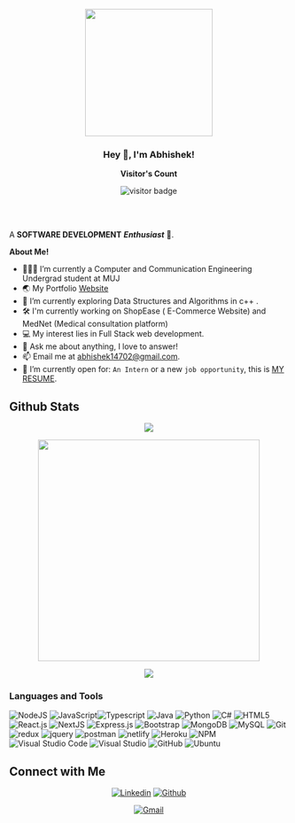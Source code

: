 
<p align="center">
  <img src="https://miro.medium.com/max/2048/1*OohqW5DGh9CQS4hLY5FXzA.png" height="230"/>
</p>



<h3 align="center" title="hehehe"> Hey 👋, I'm Abhishek!</h3>
<p align="center"><b>Visitor's Count</b></p>
<p align="center"><img src="https://profile-counter.glitch.me/abhishek14702/count.svg" alt="visitor badge"/></p>






<br />
<br />

A **SOFTWARE DEVELOPMENT** ***Enthusiast*** 🚀.
 

  

**About Me!**

- 👨🏽‍💻 I’m currently a Computer and Communication Engineering Undergrad student at MUJ
- 🌏 My Portfolio [Website](https://abhi-one.vercel.app)
- 🌱 I’m currently exploring Data Structures and Algorithms in c++ .
- 🛠️ I'm currently working on ShopEase ( E-Commerce Website) and MedNet (Medical consultation platform)
- 💻 My interest lies in Full Stack web development.
- 💬 Ask me about anything, I love to answer!
- 📫 Email me at [abhishek14702@gmail.com](mailto:abhishek14702@gmail.com).
-  :thinking: I’m currently open for: `An Intern` or a new `job opportunity`, this is [MY RESUME](https://abhi-one.vercel.app/assets/resume/Abhishek_Bishnoi.pdf).


## Github Stats

<p align="center"><img src="https://github-readme-stats.vercel.app/api/top-langs/?username=abhishek14702&layout=compact&hide=TSQL&theme=chartreuse-dark"></p>
<p align="center" ><img src="https://github-readme-stats.vercel.app/api?username=abhishek14702&count_private=true&show_icons=true&&theme=chartreuse-dark&include_all_commits=true" width="400"></p> 
<p align="center" ><img src="https://github-readme-streak-stats.herokuapp.com?user=abhishek14702&theme=chartreuse-dark"></p>


### Languages and Tools  
![NodeJS](https://img.shields.io/badge/node.js-%2343853D.svg?style=for-the-badge&logo=node.js&logoColor=white) ![JavaScript](https://img.shields.io/badge/javascript-%23323330.svg?style=for-the-badge&logo=javascript&logoColor=%23F7DF1E)![Typescript](https://img.shields.io/badge/typescript-3178C6.svg?style=for-the-badge&logo=typescript&logoColor=white) ![Java](https://img.shields.io/badge/Java-ED8B00?style=for-the-badge&logo=java&logoColor=white) ![Python](https://img.shields.io/badge/python-%2314354C.svg?style=for-the-badge&logo=python&logoColor=white) ![C#](https://img.shields.io/badge/c%23-%23239120.svg?style=for-the-badge&logo=c-sharp&logoColor=white) ![HTML5](https://img.shields.io/badge/html5-%23E34F26.svg?style=for-the-badge&logo=html5&logoColor=white) ![React.js](https://img.shields.io/badge/reactjs-61DAFB.svg?style=for-the-badge&logo=react&logoColor=black) ![NextJS](https://img.shields.io/badge/-NextJS-black?style=flat&logo=nextjs&link=https://github.com/BRdhanani) ![Express.js](https://img.shields.io/badge/express.js-%23404d59.svg?style=for-the-badge&logo=express&logoColor=%2361DAFB)  ![Bootstrap](https://img.shields.io/badge/bootstrap-%23563D7C.svg?style=for-the-badge&logo=bootstrap&logoColor=white) ![MongoDB](https://img.shields.io/badge/MongoDB-%234ea94b.svg?style=for-the-badge&logo=mongodb&logoColor=white) ![MySQL](https://img.shields.io/badge/mysql-%2300f.svg?style=for-the-badge&logo=mysql&logoColor=white)  ![Git](https://img.shields.io/badge/git-%23F05033.svg?style=for-the-badge&logo=git&logoColor=white)
![redux](https://img.shields.io/badge/redux-764ABC.svg?style=for-the-badge&logo=redux&logoColor=white) ![jquery](https://img.shields.io/badge/jquery-0769AD.svg?style=for-the-badge&logo=jquery&logoColor=white) ![postman](https://img.shields.io/badge/postman-FF6C37.svg?style=for-the-badge&logo=postman&logoColor=white) ![netlify](https://img.shields.io/badge/netlify-00C7B7.svg?style=for-the-badge&logo=netlify&logoColor=black) ![Heroku](https://img.shields.io/badge/heroku-430098.svg?style=for-the-badge&logo=heroku&logoColor=white) ![NPM](https://img.shields.io/badge/NPM-%23000000.svg?style=for-the-badge&logo=npm&logoColor=white) ![Visual Studio Code](https://img.shields.io/badge/VisualStudioCode-0078d7.svg?style=for-the-badge&logo=visual-studio-code&logoColor=white) ![Visual Studio](https://img.shields.io/badge/VisualStudio-5C2D91.svg?style=for-the-badge&logo=visual-studio&logoColor=white) ![GitHub](https://img.shields.io/badge/github-%23121011.svg?style=for-the-badge&logo=github&logoColor=white) ![Ubuntu](https://img.shields.io/badge/Ubuntu-E95420?style=for-the-badge&logo=ubuntu&logoColor=white)
  

## Connect with Me


<p align="center">
  <a href="https://www.linkedin.com/in/abhishek-b848441b9/"><img alt="Linkedin" title="Abhishek Bishnoi Linkedin" src="https://img.shields.io/badge/LinkedIn-0077B5?style=for-the-badge&logo=linkedin&logoColor=white"></a>
  <a href="https://github.com/abhishek14702"><img alt="Github" title="Jaydeep Yadav Github" src="https://img.shields.io/badge/GitHub-100000?style=for-the-badge&logo=github&logoColor=white"></a>
 </p>
 <p align="center">
  <a href="mailto:abhishek14702@gmail.com"><img alt="Gmail" title="Abhishek Bishnoi Gmail" src="https://img.shields.io/badge/Gmail-D14836?style=for-the-badge&logo=gmail&logoColor=white"></a>
 
</p>
